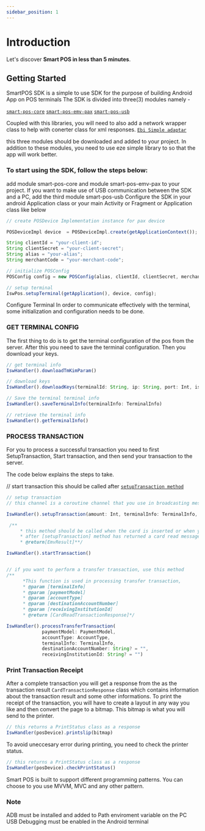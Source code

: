 ```yaml
---
sidebar_position: 1
---
```


# Introduction

Let's discover **Smart POS in less than 5 minutes**.

## Getting Started

SmartPOS SDK is a simple to use SDK for the purpose of building Android App on POS terminals
The SDK is divided into three(3) modules namely -

[`smart-pos-core`](#)
[`smart-pos-emv-pax`](#)
[`smart-pos-usb`](#)

Coupled with this libraries, you will need to also add a network wrapper class to help with conerter class for xml responses.
[`Ebi Simple adaptar`](https://github.com/ebi-igweze/simple-call-adapter)

this three modules should be downloaded and added to your project.
In addition to these modules, you need to use eze simple library to so that the app will work  better.


### To start using the SDK, follow the steps below:

add module smart-pos-core and module smart-pos-emv-pax to your project. If you want to make use of USB communication between the SDK and a PC, add the third module smart-pos-usb
Configure the SDK in your android Application class or your main Activity or Fragment or Application class like below


```jsx
// create POSDevice Implementation instance for pax device

POSDeviceImpl device  = POSDeviceImpl.create(getApplicationContext());

String clientId = "your-client-id";
String clientSecret = "your-client-secret";
String alias = "your-alias";
String merchantCode = "your-merchant-code";

// initialize POSConfig 
POSConfig config = new POSConfig(alias, clientId, clientSecret, merchantCode);

// setup terminal
IswPos.setupTerminal(getApplication(), device, config);
```

Configure Terminal
In order to communicate effectively with the terminal, some initialization and configuration needs to be done.

### GET TERMINAL CONFIG
The first thing to do is to get the terminal configuration of the pos from the server. After this you need to save the terminal configuration. Then you download your keys.
``` jsx
// get terminal info
IswHandler().downloadTmKimParam()

// download keys
IswHandler().downloadKeys(terminalId: String, ip: String, port: Int, isNibbsTest: Boolean?)

// Save the terminal terminal info
IswHandler().saveTerminalInfo(terminalInfo: TerminalInfo)

// retrieve the terminal info
IswHandler().getTerminalInfo()

```

### PROCESS TRANSACTION
For you to process a successful transaction you need to first SetupTransaction, Start transaction, and then send your transaction to the server.

The code below explains the steps to take.

// start transaction this should be called after [`setupTransaction method`](#)

```jsx
// setup transaction
// this channel is a coroutine channel that you use in broadcasting messages for the transaction

IswHandler().setupTransaction(amount: Int, terminalInfo: TerminalInfo, scope: CoroutineScope, channel: Channel<EmvMessage>)

 /**
     * this method should be called when the card is inserted or when you want to start reading the card
     * after [setupTransaction] method has returned a card read message
     * @return[EmvResult]**/

IswHandler().startTransaction()


// if you want to perform a transfer transaction, use this method
/**
      *This function is used in processing transfer transaction,
      * @param [terminalInfo]
      * @param [paymentModel]
      * @param [accountType]
      * @param [destinationAccountNumber]
      * @param [receivingInstitutionId]
      * @return [CardReadTransactionResponse]*/

IswHandler().processTransferTransaction(
             paymentModel: PaymentModel,
             accountType: AccountType,
             terminalInfo: TerminalInfo,
             destinationAccountNumber: String? = "",
             receivingInstitutionId: String? = "")

```

### Print Transaction Receipt
After a complete transaction you will get a response from the as the transaction result `CardTransactionResponse` class which contains information about the transaction result and some other informations.
To print the receipt of the transaction, you will have to create a layout in any way you like and then convert the page to a bitmap. This bitmap is what you will send to the printer.

```jsx
// this returns a PrintStatus class as a response
IswHandler(posDevice).printslip(bitmap)

```

To avoid uneccesary error during printing, you need to check the printer status.

```jsx
// this returns a PrintStatus class as a response
IswHandler(posDevice).checkPrintStatus()

```

Smart POS is built to support different programming patterns. 
You can choose to you use MVVM, MVC and any other pattern.


### Note

ADB must be installed and added to Path enviroment variable on the PC
USB Debugging must be enabled in the Android terminal
